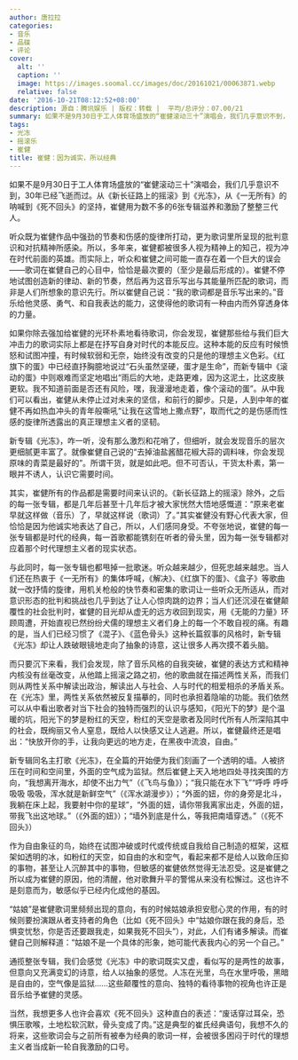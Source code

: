 ```yaml
---
author: 唐拉拉
categories:
- 音乐
- 品碟
- 评论
cover:
  alt: ''
  caption: ''
  image: https://images.soomal.cc/images/doc/20161021/00063871.webp
  relative: false
date: '2016-10-21T08:12:52+08:00'
description: 源自：腾讯娱乐 | 版权：转载 |  平均/总评分：07.00/21
summary: 如果不是9月30日于工人体育场盛放的“崔健滚动三十”演唱会，我们几乎意识不到，30年已经飞逝而过。从《新长征路上的摇滚》到《光冻》，从《一无所有》的呐喊到《死不回头》的坚持，崔健用为数不多的6张专辑滋养和激励了整整三代人……
tags:
- 光冻
- 摇滚乐
- 崔健
title: 崔健：因为诚实，所以经典
---
```


如果不是9月30日于工人体育场盛放的“崔健滚动三十”演唱会，我们几乎意识不到，30年已经飞逝而过。从《新长征路上的摇滚》到《光冻》，从《一无所有》的呐喊到《死不回头》的坚持，崔健用为数不多的6张专辑滋养和激励了整整三代人。

听众既为崔健作品中强劲的节奏和伤感的旋律所打动，更为歌词里所呈现的批判意识和对抗精神所感染。所以，多年来，崔健都被很多人视为精神上的知己，视为冲在时代前面的英雄。而实际上，听众和崔健之间可能一直存在着一个巨大的误会――歌词在崔健自己的心目中，恰恰是最次要的（至少是最后形成的）。崔健不停地试图创造新的律动、新的节奏，然后再为这音乐写出与其能量所匹配的歌词，而非是人们所想象的意识先行。所以崔健自己说：“我的歌词都是音乐写出来的。”音乐给他灵感、勇气、和自我表达的能力，这使得他的歌词有一种由内而外穿透身体的力量。

如果你除去强加给崔健的光环朴素地看待歌词，你会发现，崔健那些给与我们巨大冲击力的歌词实际上都是在抒写自身对时代的本能反应。这种本能的反应有时候愤怒和试图冲撞，有时候软弱和无奈，始终没有改变的只是他的理想主义色彩。《红旗下的蛋》中已经直抒胸臆地说过“石头虽然坚硬，蛋才是生命”，而新专辑中《滚动的蛋》中则艰难而坚定地唱出“雨后的大地，走路更难，因为这泥土，比这皮肤更软。我不知道前面是否还有风险，嘿，我漫漫地走着，像个滚动的蛋”。从中我们可以看出，崔健从未停止过对未来的坚信，和前行的脚步。只是，人到中年的崔健不再如热血冲头的青年般嘶吼“让我在这雪地上撒点野”，取而代之的是伤感而性感的旋律所透露出的真正理想主义者的坚韧。

新专辑《光冻》，咋一听，没有那么激烈和花哨了，但细听，就会发现音乐的层次更细腻更丰富了。就像崔健自己说的“去掉油盐酱醋花椒大蒜的调料味，你会发现原味的青菜是最好的”。所谓干货，就是如此吧。但不可否认，干货太朴素，第一眼并不诱人，认识它需要时间。

其实，崔健所有的作品都是需要时间来认识的。《新长征路上的摇滚》除外，之后的每一张专辑，都是几年后甚至十几年后才被大家恍然大悟地感慨道：“原来老崔早就这样做（音乐）了，早就这样说（歌词）了。”其实崔健没有野心代表大家，但恰恰是因为他诚实地表达了自己，所以，人们感同身受。不夸张地说，崔健的每一张专辑都是时代的经典，每一首歌都能镌刻在听者的骨头里，因为每一张专辑都对应着那个时代理想主义者的现实状态。

与此同时，每一张专辑也都甩掉一批歌迷。听众越来越少，但死忠越来越忠。当人们还在热衷于《一无所有》的集体呼喊，《解决》、《红旗下的蛋》、《盒子》等歌曲就一改抒情的旋律，用机关枪般的快节奏和密集的歌词让一些听众无所适从，而对意识形态的批判和挑战也几乎到达了让人心惊肉跳的边界；当人们还沉浸在崔健颠覆性的社会批判时，崔健的目光却从虚无的远方收回到现实，用《无能的力量》环顾周遭，开始直视已然纷纷犬儒的理想主义者们身上的每一个不敢自视的痛。有趣的是，当人们已经习惯了《混子》、《蓝色骨头》这种长篇叙事的风格时，新专辑《光冻》却让人跌破眼镜地走向了抽象的诗意，这让很多人再次摸不着头脑。

而只要沉下来看，我们会发现，除了音乐风格的自我突破，崔健的表达方式和精神内核没有丝毫改变，从他踏上摇滚之路之初，他的歌曲就在描述两性关系，而我们则从两性关系中解读出政治，解读出人与社会、人与时代的相爱相杀的矛盾关系。在《光冻》里，两性关系依然被反复描摹的，同时也承担着隐喻的功能。我们依然可以从中看出歌者对当下社会的独特而强烈的认识与感知，《阳光下的梦》是个温暖的坑，阳光下的梦是粉红的天空，粉红的天空是歌者及同时代所有人所深陷其中的社会，既绚丽又令人窒息，既给人以快感又让人逃避。所以，崔健最终还是唱出：“快放开你的手，让我向更远的地方走，在黑夜中流浪，自由。”

新专辑同名主打歌《光冻》，在全篇的开始便为我们刻画了一个透明的墙。人被挤压在时间和空间里，外面的空气成为监狱。然后崔健上天入地地四处寻找突围的方向，“我想离开海水，却使不出力气”（《飞鸟与鱼》）；“我只能在水下飞”“呼呼 呼呼 吸吸 吸吸，浑水就是新鲜空气”（《浑水湖漫步》）；“外面的妞，你的身旁是北斗，我躺在床上起，我要射中你的星球”，“外面的妞，请你带我离家出走，外面的妞，带我飞出这地球。”（《外面的妞》）；“墙外到底是什么，等我把南墙穿透。”（《死不回头》）

作为自由象征的鸟，始终在试图冲破或时代或传统或自我给自己制造的框架，这框架如透明的冰，如粉红的天空，如自由的水和空气，看起来都不是给人以致命压抑的事物，甚至让人沉醉其中的事物，但敏感的崔健依然觉得无法忍受。这是崔健之所以成为崔健的原因，他的清醒，他对歌舞升平的警惕从来没有松懈过。这也许不是刻意而为，敏感似乎已经内化成他的基因。

“姑娘”是崔健歌词里频频出现的意向，有的时候姑娘承担安慰心灵的作用，有的时候则要扮演跟从者支持者的角色（比如《死不回头》中“姑娘你跟在我的身后，恐惧变忧愁，你是否还要跟我走，如果我死不回头”），对此，人们有诸多解读。而崔健自己则解释道：“姑娘不是一个具体的形象，她可能代表我内心的另一个自己。”

通揽整张专辑，我们会感觉《光冻》中的歌词既实又虚，看似写的是两性的故事，但意向又充满变幻的诗意，给人以抽象的感觉。人冻在光里，鸟在水里呼吸，黑暗是自由的，空气像是监狱……这些颠覆性的意向、独特的看待事物的视角也许正是音乐给予崔健的灵感。

当然，我想更多人也许会喜欢《死不回头》这种直白的表述：“废话穿过耳朵，恐惧压歌喉，土地松软沉默，骨头变成了肉。”这是典型的崔氏经典语句，我想不久的将来，这些歌词会与之前所有被奉为经典的歌词一样，会被很多困闷于时代的理想主义者当成新一轮自我激励的口号。